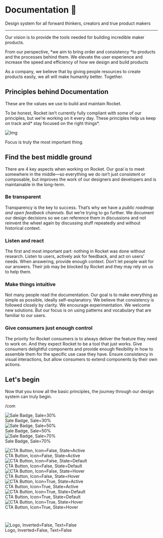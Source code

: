 
# Documentation 🚀

Design system for all forward thinkers, creators and true product makers

---

Our vision is to provide the tools needed for building incredible maker products.

From our perspective, *we aim to bring order and consistency *to products and the processes behind them. We elevate the user experience and increase the speed and efficiency of how we design and build products

As a company, we believe that by giving people resources to create products easily, we all will make humanity better. Together.

## Principles behind Documentation

These are the values we use to build and maintain Rocket.

To be honest, Rocket isn’t currently fully compliant with some of our principles, but we’re working on it every day. These principles help us keep on track and* stay focused on the right things*.

![Img](https://studio-assets.supernova.io/design-systems/14533/9289758a-6300-472a-bbc6-a57098081abf.jpeg?Expires=1990828800&Policy=eyJTdGF0ZW1lbnQiOlt7IlJlc291cmNlIjoiaHR0cHM6Ly9zdHVkaW8tYXNzZXRzLnN1cGVybm92YS5pby9kZXNpZ24tc3lzdGVtcy8xNDUzMy85Mjg5NzU4YS02MzAwLTQ3MmEtYmJjNi1hNTcwOTgwODFhYmYuanBlZyIsIkNvbmRpdGlvbiI6eyJEYXRlTGVzc1RoYW4iOnsiQVdTOkVwb2NoVGltZSI6MTk5MDgyODgwMH19fV19&Signature=E9DL6D-ZtS~4qaH18y5tnHC4gtpQUzZb85NmDFMuezn~MaWHPSumzBv6tXkxGqSgGyKh~9FaYnbfHkcJhU~4F~jdbuY70gbRxUpvnBtyCpz8o0mci-d2A9WoIZ3RGl11izD3c2WMfUaKhSaFlUw8cTGP-9vrqeUi58O2P4zYT9eAeyvOIFzQXgIgljhxiB9mIVU5a4j1vDL8ntJpagEZukKRskOgMrrB4LNQ-nRsvXFF7W5C5EkdoZPZf4jFxcQu2Yj6M9-bqNBXubYMsYYhEXqvqUOAnYVaE59E5PSSe43HKv2gp1ajSJ3ttHtTtCITO8Vyfh1FoTl03Z18ki8iZg__&Key-Pair-Id=APKAJGK34LCCAUR7N6LA)

Focus is truly the most important thing.

## Find the best middle ground

There are 4 key aspects when working on Rocket. Our goal is to meet somewhere in the middle—so everything we do isn’t just consistent or composable, but improves the work of our designers and developers and is maintainable in the long-term.

### Be transparent

Transparency is the key to success. That’s why we have a *public roadmap and open feedback channels*. But we’re trying to go further. We document our design decisions so we can reference them in discussions and not reinvent the wheel again by discussing stuff repeatedly and without historical context.

### Listen and react

The first and most important part: nothing in Rocket was done without research. Listen to users, actively ask for feedback, and act on users’ needs. When answering, provide enough context. Don’t let people wait for our answers. Their job may be blocked by Rocket and they may rely on us to help them.

### Make things intuitive

Not many people read the documentation. Our goal is to make everything as simple as possible, ideally self-explanatory. We believe that consistency is followed closely by clarity. We encourage experimentation. We welcome new solutions. But our focus is on using patterns and vocabulary that are familiar to our users.

### Give consumers just enough control

The priority for Rocket consumers is to always deliver the feature they need to work on. And they expect Rocket to be a tool that just works. Give consumers delightful components and provide enough flexibility in how to assemble them for the specific use case they have. Ensure consistency in visual interactions, but allow consumers to extend components by their own actions.

## Let's begin

Now that you know all the basic principles, the journey through our design system can truly begin.

/com

  
![Sale Badge, Sale=30%](https://studio-assets.supernova.io/design-systems/14533/1d44fa38-7903-40ac-a559-d7e89072801d.png?Expires=1990828800&Policy=eyJTdGF0ZW1lbnQiOlt7IlJlc291cmNlIjoiaHR0cHM6Ly9zdHVkaW8tYXNzZXRzLnN1cGVybm92YS5pby9kZXNpZ24tc3lzdGVtcy8xNDUzMy8xZDQ0ZmEzOC03OTAzLTQwYWMtYTU1OS1kN2U4OTA3MjgwMWQucG5nIiwiQ29uZGl0aW9uIjp7IkRhdGVMZXNzVGhhbiI6eyJBV1M6RXBvY2hUaW1lIjoxOTkwODI4ODAwfX19XX0_&Signature=cBHDMwLo-DEH3nlzSTj3-C5xCy4GGMJyHISgpWxWnuhCPANbUPpDuRyg7CNkoHwYZ6n8JJzqOvFiK0o9uCnNA4IliUvSXk1gXC5MdVElT-1ch-~YkazAW0uBiqvFIBOwGwQVuDRfPzCWHoixZsuzSx5caRjwbPrZsWUfNMZheCLwGpH8miAjRpm4TxIZY5wIuzz3~x7DjXJqDlgBNNQ0gR~Bd1v9AHX8fBroNABjkQhLc0B61EYkTfzMlcQaCPvYMIglrUPOSaXqe81InS0ikG3SqHy6a4zffh9lGJK~lnY0hyQqHSVR6dQxPVzd1gTpmg0Sellu7SjFy5rkIKXQpQ__&Key-Pair-Id=APKAJGK34LCCAUR7N6LA)  
Sale Badge, Sale=30%  
![Sale Badge, Sale=50%](https://studio-assets.supernova.io/design-systems/14533/d6285b3e-2195-4b00-85a6-673dad2ff92b.png?Expires=1990828800&Policy=eyJTdGF0ZW1lbnQiOlt7IlJlc291cmNlIjoiaHR0cHM6Ly9zdHVkaW8tYXNzZXRzLnN1cGVybm92YS5pby9kZXNpZ24tc3lzdGVtcy8xNDUzMy9kNjI4NWIzZS0yMTk1LTRiMDAtODVhNi02NzNkYWQyZmY5MmIucG5nIiwiQ29uZGl0aW9uIjp7IkRhdGVMZXNzVGhhbiI6eyJBV1M6RXBvY2hUaW1lIjoxOTkwODI4ODAwfX19XX0_&Signature=Rv78yRZbXskuEmhCHdfBETVmX7tOVZOZBJ75zgSvb~jVPHu5um1NbvVFrrPnJ-yk8m1Es36jJ5mpn2hNpFp-qwh70XZ27lzizorithYQAKcIs9fdyYNkmUSvlvLdgNL9AmENsjRALWSzH5~USbMN9o6Hel65YsFCIaCdhH3DXgYqrcYQE02o4CyHZzhi7acOm5uI5FZ3rzOEfVzSl7lHvY7xycT0z-RasL~XbDdX1WDPBpI-Oh-Bvqv8MudCa-TwRHtA-nHbL41SIqcs4e0C2OU3svN~993gKdUASE0qaCaBnCOue1rJFK1-RcludrZntFKjOJ4jVdeOf1taHJ8wOg__&Key-Pair-Id=APKAJGK34LCCAUR7N6LA)  
Sale Badge, Sale=50%  
![Sale Badge, Sale=70%](https://studio-assets.supernova.io/design-systems/14533/c47acba5-613c-44da-ace3-a5f24fb11046.png?Expires=1990828800&Policy=eyJTdGF0ZW1lbnQiOlt7IlJlc291cmNlIjoiaHR0cHM6Ly9zdHVkaW8tYXNzZXRzLnN1cGVybm92YS5pby9kZXNpZ24tc3lzdGVtcy8xNDUzMy9jNDdhY2JhNS02MTNjLTQ0ZGEtYWNlMy1hNWYyNGZiMTEwNDYucG5nIiwiQ29uZGl0aW9uIjp7IkRhdGVMZXNzVGhhbiI6eyJBV1M6RXBvY2hUaW1lIjoxOTkwODI4ODAwfX19XX0_&Signature=lSHYsJdLbiC8H5MD87qQkEL0L-oLTC8aT5VF5WMXwRB9bkfkY0zdzzhzqaddi0jfYBgH7L7FtEiTmEkqayAX6mScWYDM8nlJv0~JAVg6zzSPlQVKspOisvAq20uOlrZabkBw9DJM4P8oxZVPC1LOwnTPr3k85hQQUpqrUPspAmnRQmswl5lIOfJgOuEeXX2iXp-xgrkavhyXVak72SACHVBk9fv8yLCXu96uKkdmT~5mWOPUD4UCFX7DHzPf~74UbhorVM8ldt4HjZq0qOIpD9Pe8xD9rneiCzFi8Ex12SjhGoxTC-aRcwZkHjZKXo3ntPAoF4Gi-vTChSBY-RPMNA__&Key-Pair-Id=APKAJGK34LCCAUR7N6LA)  
Sale Badge, Sale=70%  


  
![CTA Button, Icon=False, State=Active](https://studio-assets.supernova.io/design-systems/14533/20a0000f-2ea5-4103-8578-6358b6176547.png?Expires=1990828800&Policy=eyJTdGF0ZW1lbnQiOlt7IlJlc291cmNlIjoiaHR0cHM6Ly9zdHVkaW8tYXNzZXRzLnN1cGVybm92YS5pby9kZXNpZ24tc3lzdGVtcy8xNDUzMy8yMGEwMDAwZi0yZWE1LTQxMDMtODU3OC02MzU4YjYxNzY1NDcucG5nIiwiQ29uZGl0aW9uIjp7IkRhdGVMZXNzVGhhbiI6eyJBV1M6RXBvY2hUaW1lIjoxOTkwODI4ODAwfX19XX0_&Signature=Cfs6dmpwiZIzQRLmn9pn2ktg1m6lS0gp-wS9MpJSguDlL9CNZM8ce5eoX6JbGOtMBkROFeNkuPg4FJT4cDdRoYd4UPQKU6VgbnYk8dgz2-TSehJ2x3GNLzTc~SZ5TDJW9q34REV1B9Ja99kvpMb~ZLwy0oJoH2KS4leMRs9qOqhOaI7SWLK7ZQWbrWrvhdLOev~tK21lbuoU4RghtohUiYVoMnDdtgQKHF5SwdAjXp2-a6okBDMPjdVFotFWxbaFzk2xFcy54-XQISwVmNGqe7fx7M~PQV2R1yWeq89MU7aInv~nrTXcjYddolzJbMKLBx5KUEHsNEJK-KP69fd57w__&Key-Pair-Id=APKAJGK34LCCAUR7N6LA)  
CTA Button, Icon=False, State=Active  
![CTA Button, Icon=False, State=Default](https://studio-assets.supernova.io/design-systems/14533/fdd4ae2c-53d1-4c32-89a7-76f579c62d33.png?Expires=1990828800&Policy=eyJTdGF0ZW1lbnQiOlt7IlJlc291cmNlIjoiaHR0cHM6Ly9zdHVkaW8tYXNzZXRzLnN1cGVybm92YS5pby9kZXNpZ24tc3lzdGVtcy8xNDUzMy9mZGQ0YWUyYy01M2QxLTRjMzItODlhNy03NmY1NzljNjJkMzMucG5nIiwiQ29uZGl0aW9uIjp7IkRhdGVMZXNzVGhhbiI6eyJBV1M6RXBvY2hUaW1lIjoxOTkwODI4ODAwfX19XX0_&Signature=jLZ2K1Gi2DoJmgchKHtB37jLhWvUIuV3Ptkg-KUtatzsKaPq5p8~Y7ZJnWpzHE0CdBGgqjBUHosyRhCdX~TynmbCBPMvc8LlCV9T7zNDg3maLD8t1mCYJZijEWxiVuzE4BZ~RTLkzP91yjTNkOOcvEYIrvEMrvZIkFAo3TfdLnVqoJYpSLp1aJ8oNZl6GtDZAXRL~RgiudlnSWyG2kcLs0pgkA5WJ55wj2qHhrfedOktM2RHDYXxNLTO1Y8cDATbsYRVvP5ym2RkBwLNqBdm1V5PeiqtLvI5o8GHgyjCkOljBmqEtPxZWxmvcRMrj2iPI1JOL8nt7PYslzI6fxbslw__&Key-Pair-Id=APKAJGK34LCCAUR7N6LA)  
CTA Button, Icon=False, State=Default  
![CTA Button, Icon=False, State=Hover](https://studio-assets.supernova.io/design-systems/14533/e84d2010-0a70-4f72-ad69-38ad19261515.png?Expires=1990828800&Policy=eyJTdGF0ZW1lbnQiOlt7IlJlc291cmNlIjoiaHR0cHM6Ly9zdHVkaW8tYXNzZXRzLnN1cGVybm92YS5pby9kZXNpZ24tc3lzdGVtcy8xNDUzMy9lODRkMjAxMC0wYTcwLTRmNzItYWQ2OS0zOGFkMTkyNjE1MTUucG5nIiwiQ29uZGl0aW9uIjp7IkRhdGVMZXNzVGhhbiI6eyJBV1M6RXBvY2hUaW1lIjoxOTkwODI4ODAwfX19XX0_&Signature=P9Km3x1my0CNSDQcBAlD4Y-z9kMedwOTBnqP0pKtbdTEOKXoKe~W3bNNFkXsxQHpSmu8JjTePL8gSwOLfUA~VAp93npWFu0gUQA-JdZSHHGP3XiXBh2zN2DzU~GlaxE0Hsl19AM2NcW1DhwyXUy34d1HxZ2Eyk31VNdjzIqNT065iEE~~3PLQTRIiHmK0O1IJTK8yOxjwVCPgiRb1YM6bMiPH-JD9woHF584Ce66bbg~kaBDNOKmncm~MlKateW5qp5NcOINwjvP-6bVyZnzPh~0J4mQRY1buU0NW12uHMSRm5AUa~xn8cRvgCof~NGTb9XXvu~QSMKseoTZN5wCHw__&Key-Pair-Id=APKAJGK34LCCAUR7N6LA)  
CTA Button, Icon=False, State=Hover  
![CTA Button, Icon=True, State=Active](https://studio-assets.supernova.io/design-systems/14533/811efb96-f2f2-42fe-b05e-960f3e02fa44.png?Expires=1990828800&Policy=eyJTdGF0ZW1lbnQiOlt7IlJlc291cmNlIjoiaHR0cHM6Ly9zdHVkaW8tYXNzZXRzLnN1cGVybm92YS5pby9kZXNpZ24tc3lzdGVtcy8xNDUzMy84MTFlZmI5Ni1mMmYyLTQyZmUtYjA1ZS05NjBmM2UwMmZhNDQucG5nIiwiQ29uZGl0aW9uIjp7IkRhdGVMZXNzVGhhbiI6eyJBV1M6RXBvY2hUaW1lIjoxOTkwODI4ODAwfX19XX0_&Signature=nAKrVCmUWUdRef9FxkXcnINSqgwrNjoTXyBZogwttbEAPGiCdNDYyC~TCRY4JZd8aqD~61kSDhi~9X2vJVR2YN3IEl64GXti7bYhJ6sc3lklZn1ENVCcITIVEh13iPaYD8yOmsGdpS3q7hI7-iPel6SVGnA76zXYFCRJFqLCXmqrdC1tla8Ba-oRyu-jd1JEOPheCq9qWegQoKuAQzGOM8CSQlsxILjDbFpiGIj3LDbkcahTogwN8j3ikfLSmzA41GBbI63o5pdQhVh-vqhfP2WMb~aGJGhX1bkezXVnJVD1jrn3m-cTCjx0e-2qhMYXWrCRNBKEJoO~YESuzhfJZw__&Key-Pair-Id=APKAJGK34LCCAUR7N6LA)  
CTA Button, Icon=True, State=Active  
![CTA Button, Icon=True, State=Default](https://studio-assets.supernova.io/design-systems/14533/784091f6-02cd-468e-8dfa-28fb77252983.png?Expires=1990828800&Policy=eyJTdGF0ZW1lbnQiOlt7IlJlc291cmNlIjoiaHR0cHM6Ly9zdHVkaW8tYXNzZXRzLnN1cGVybm92YS5pby9kZXNpZ24tc3lzdGVtcy8xNDUzMy83ODQwOTFmNi0wMmNkLTQ2OGUtOGRmYS0yOGZiNzcyNTI5ODMucG5nIiwiQ29uZGl0aW9uIjp7IkRhdGVMZXNzVGhhbiI6eyJBV1M6RXBvY2hUaW1lIjoxOTkwODI4ODAwfX19XX0_&Signature=bK58u2ztBLJR1eWNn6lvIpjBvbTwVeSndVzSCXvKP3MLC8mqsyG8rTiuSn5iFyp7Btga~9X3M51PfqOmC6y2qTFDBQ942qESJXqkoMCETiP2Si8fXAiDY8J0ZsmrUlEpB0QKelGdtg4ynw8esUEehb32g6S8ObWY5AMi~bsdFhXFVI6XKzCgOYPL-B~g9WSB2Z6PlwD-WN9o3nHelRTRLL3C49MHR6g2GCaodrpQBbpmk5l2DMdHi8--Dg01uFk-buG2oTnBmUKuv~yZu946Q8uTlXlF-FlxF~SEV7xTrTbX94fAhkcVALG2JXJ0gnm8rJF4PrLtPBc96RUtk2DsYw__&Key-Pair-Id=APKAJGK34LCCAUR7N6LA)  
CTA Button, Icon=True, State=Default  
![CTA Button, Icon=True, State=Hover](https://studio-assets.supernova.io/design-systems/14533/88f30cd3-96b2-48e2-a260-dd1ecf3b8511.png?Expires=1990828800&Policy=eyJTdGF0ZW1lbnQiOlt7IlJlc291cmNlIjoiaHR0cHM6Ly9zdHVkaW8tYXNzZXRzLnN1cGVybm92YS5pby9kZXNpZ24tc3lzdGVtcy8xNDUzMy84OGYzMGNkMy05NmIyLTQ4ZTItYTI2MC1kZDFlY2YzYjg1MTEucG5nIiwiQ29uZGl0aW9uIjp7IkRhdGVMZXNzVGhhbiI6eyJBV1M6RXBvY2hUaW1lIjoxOTkwODI4ODAwfX19XX0_&Signature=GSB-7JtFvtqdkqr5~IMCkuyLCQPdJq-p0AaUy~k-9glYKFI90V~X0h0DWvQ8PcxacX4hlS35ugWjqxZR8ZBQS85xQkIeyCpOIZgRtgdf871tm17DCzTKAJf8Vz7dn92b1cMIpxgKT2WTuzbFkpLaTcS2QpF1ifIaKMy9KAp78gZ42nLuhDgp4lSwDqUwdsOrH4oRNTM3dEfC42ptBZH1hHZbuqVjvwGeiImft9M9KJa-ZDXYucjutCzmxB2UdRk9k09CHfGdorfG1hxXuBOg3~bcz8O71fcZVBXIgxW7p5HPfC4f5MlOsyn1vD1gOLGE8eYH0OCn9Y06C5VYsuAhlg__&Key-Pair-Id=APKAJGK34LCCAUR7N6LA)  
CTA Button, Icon=True, State=Hover  


```javascript  
  
```

  
![Logo, Inverted=False, Text=False](https://studio-assets.supernova.io/design-systems/14533/086fdaa7-2fcf-4db0-89a0-a5038315588c.png?Expires=1990828800&Policy=eyJTdGF0ZW1lbnQiOlt7IlJlc291cmNlIjoiaHR0cHM6Ly9zdHVkaW8tYXNzZXRzLnN1cGVybm92YS5pby9kZXNpZ24tc3lzdGVtcy8xNDUzMy8wODZmZGFhNy0yZmNmLTRkYjAtODlhMC1hNTAzODMxNTU4OGMucG5nIiwiQ29uZGl0aW9uIjp7IkRhdGVMZXNzVGhhbiI6eyJBV1M6RXBvY2hUaW1lIjoxOTkwODI4ODAwfX19XX0_&Signature=Sz-zbyp9nd9ORq01jygmDfweJ~Y4U5cJrGyL40gjVvKpGQ7u9lX5BQxHoL189SqRy0bxU1c4-MvgNkjTgwl-Uh2FuhqF94Wso0YvDhtKpdj5iQNKhMFnvdMQHP3Bbd9~PYYKkGMkej~IP6iOh2AufR7EP8h4Ez5fdUj3MODk5KKqR3bGdxagrOZ4wxUXNj4wkXGe2eqWNHHFV9nQ0WHbWzDJKKNv28yJROMxWRvIAzN6ZWDUItOigJYKujU9bq-D0oSDnoH3gi~iDbrTeBuQxeVhjpvxpms9mFbLj5-~eCFF9QCjqalOL26qq6sRhXUTE5TNZnl9hJJecxJPSyFsYw__&Key-Pair-Id=APKAJGK34LCCAUR7N6LA)  
Logo, Inverted=False, Text=False  


  
  
